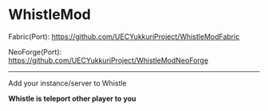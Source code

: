 # WhistleMod

Fabric(Port): https://github.com/UECYukkuriProject/WhistleModFabric

NeoForge(Port): https://github.com/UECYukkuriProject/WhistleModNeoForge

---

Add your instance/server to Whistle

**Whistle is teleport other player to you**
